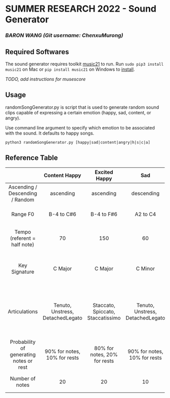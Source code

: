 # SUMMER RESEARCH 2022 - Sound Generator

### *BARON WANG (Git username: ChenxuMurong)*


## Required Softwares

The sound generator requires toolkit [music21](https://web.mit.edu/music21) to run. Run
```sudo pip3 install music21``` on Mac or ```pip install music21``` on Windows to [install](https://web.mit.edu/music21/doc/installing/).

*TODO, add instructions for musescore*

## Usage

randomSongGenerator.py is script that is used to generate random sound clips capable of expressing a certain emotion (happy, sad, content, or angry).

Use command line argument to specify which emotion to be associated with the sound. It defaults to happy songs.

```python3 randomSongGenerator.py [happy|sad|content|angry|h|s|c|a]```



## Reference Table

|                               |Content Happy|Excited Happy|Sad        |Angry    |Neutral (2 notes)|Reason / Theory|
|:-----------------------------:|:-----------:|:-----------:|:---------:|:-------:|:---------------:|:-------------:|
|Ascending / Descending / Random|ascending    |ascending    |descending|descending|Ascending        |               |
|Range F0                       | B-4 to C#6  |B-4 to F#6   | A2 to C4 | A2 to G3 |C4, G4(just 2 notes)|higher range => happier|
|Tempo (referent = half note)   |70           |  150        |   60     |    150   |  100            |higher tempo => more excitement|
|Key Signature                  |C Major      |     C Major |C Minor   |   C Minor| C Major         |Major sounds happy, minor sounds sad|
|Articulations                  |Tenuto, Unstress, DetachedLegato|Staccato, Spiccato, Staccatissimo|Tenuto, Unstress, DetachedLegato|Staccato, Spiccato, Staccatissimo, Strong accent|No|Short, detached articulations are better at expressing happy, excited emotions|
|Probability of generating notes or rest|90% for notes, 10% for rests|80% for notes, 20% for rests|90% for notes, 10% for rests|90% for notes, 10% for rests|No rests|works in conjunction with rest lengths|
|Number of notes|20|20|10|30|2|slower songs have fewer notes|






